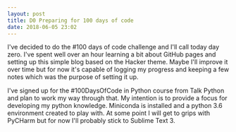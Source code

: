 ```yaml
---
layout: post
title: D0 Preparing for 100 days of code
date: 2018-06-05 23:02
---
```


I've decided to do the #100 days of code challenge and I'll call today day zero. I've spent well over an hour learning a bit about GitHub pages and setting up this simple blog based on the Hacker theme.  Maybe I'll improve it over time but for now it's capable of logging my progress and keeping a few notes which was the purpose of setting it up.

I've signed up for the #100DaysOfCode in Python course from Talk Python and plan to work my way through that. My intention is to provide a focus for developing my python knowledge. Miniconda is installed and a python 3.6 environment created to play with. At some point I will get to grips with PyCHarm but for now I'll probably stick to Sublime Text 3. 
